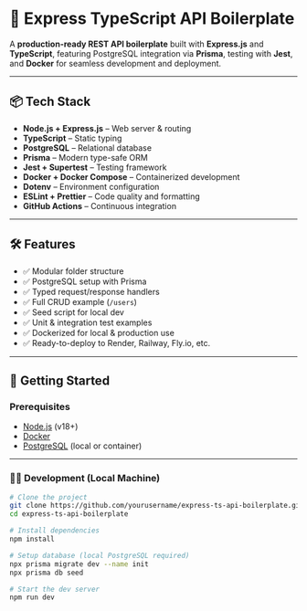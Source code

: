 # 🚀 Express TypeScript API Boilerplate

A **production-ready REST API boilerplate** built with **Express.js** and **TypeScript**, featuring PostgreSQL integration via **Prisma**, testing with **Jest**, and **Docker** for seamless development and deployment.

---

## 📦 Tech Stack

- **Node.js + Express.js** – Web server & routing
- **TypeScript** – Static typing
- **PostgreSQL** – Relational database
- **Prisma** – Modern type-safe ORM
- **Jest + Supertest** – Testing framework
- **Docker + Docker Compose** – Containerized development
- **Dotenv** – Environment configuration
- **ESLint + Prettier** – Code quality and formatting
- **GitHub Actions** – Continuous integration

---

## 🛠️ Features

- ✅ Modular folder structure
- ✅ PostgreSQL setup with Prisma
- ✅ Typed request/response handlers
- ✅ Full CRUD example (`/users`)
- ✅ Seed script for local dev
- ✅ Unit & integration test examples
- ✅ Dockerized for local & production use
- ✅ Ready-to-deploy to Render, Railway, Fly.io, etc.

---

## 🚀 Getting Started

### Prerequisites

- [Node.js](https://nodejs.org/) (v18+)
- [Docker](https://www.docker.com/)
- [PostgreSQL](https://www.postgresql.org/) (local or container)

---

### 🧑‍💻 Development (Local Machine)

```bash
# Clone the project
git clone https://github.com/yourusername/express-ts-api-boilerplate.git
cd express-ts-api-boilerplate

# Install dependencies
npm install

# Setup database (local PostgreSQL required)
npx prisma migrate dev --name init
npx prisma db seed

# Start the dev server
npm run dev
